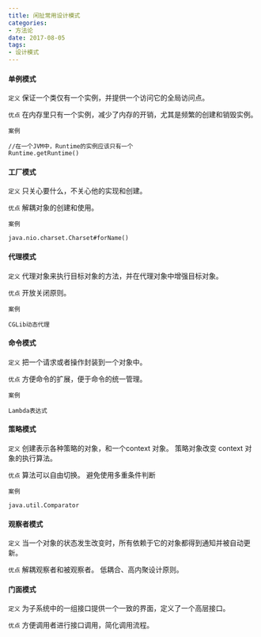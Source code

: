 ```yaml
---
title: 闲扯常用设计模式
categories:
- 方法论
date: 2017-08-05 
tags:
- 设计模式
---
```

#### 单例模式

`定义`
保证一个类仅有一个实例，并提供一个访问它的全局访问点。

`优点`
在内存里只有一个实例，减少了内存的开销，尤其是频繁的创建和销毁实例。

`案例`
```
//在一个JVM中，Runtime的实例应该只有一个
Runtime.getRuntime()
```

#### 工厂模式
`定义`
只关心要什么，不关心他的实现和创建。

`优点`
解耦对象的创建和使用。

`案例`
```
java.nio.charset.Charset#forName()
```

#### 代理模式
`定义`
代理对象来执行目标对象的方法，并在代理对象中增强目标对象。

`优点`
开放关闭原则。

`案例`
```
CGLib动态代理
```

#### 命令模式
`定义`
把一个请求或者操作封装到一个对象中。

`优点`
方便命令的扩展，便于命令的统一管理。

`案例`
```
Lambda表达式
```

#### 策略模式
`定义`
创建表示各种策略的对象，和一个context 对象。
策略对象改变 context 对象的执行算法。

`优点`
算法可以自由切换。
避免使用多重条件判断

`案例`
```
java.util.Comparator
```

#### 观察者模式
`定义`
当一个对象的状态发生改变时，所有依赖于它的对象都得到通知并被自动更新。

`优点`
解耦观察者和被观察者。
低耦合、高内聚设计原则。

#### 门面模式
`定义`
为子系统中的一组接口提供一个一致的界面，定义了一个高层接口。

`优点`
方便调用者进行接口调用，简化调用流程。


